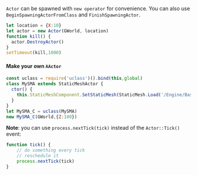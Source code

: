 `Actor` can be spawned with `new operator` for convenience. You can also use `BeginSpawningActorFromClass` and `FinishSpawningActor`.

```js
let location = {X:10}
let actor = new Actor(GWorld, location)
function kill() {
  actor.DestroyActor()
}
setTimeout(kill,1000)
```

#### Make your own `AActor`
```js
const uclass = require('uclass')().bind(this,global)
class MySMA extends StaticMeshActor {
  ctor() {
    this.StaticMeshComponent.SetStaticMesh(StaticMesh.Load('/Engine/BasicShapes/Cube.Cube'))
  }
}      
let MySMA_C = uclass(MySMA) 
new MySMA_C(GWorld,{Z:100})
```


**Note**: you can use `process.nextTick(tick)` instead of the `Actor::Tick()` event:

```js
function tick() {
    // do something every tick
    // reschedule it
    process.nextTick(tick)
}

```